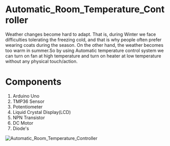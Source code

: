 # Automatic_Room_Temperature_Controller
 
Weather changes become hard to adapt. That is, during
Winter we face difficulties tolerating the freezing cold, and that is why
people often prefer wearing coats during the season. On the other
hand, the weather becomes too warm in summer.So by using
Automatic temperature control system we can turn on fan at high
temperature and turn on heater at low temperature without any
physical touch/action.

# Components

1. Arduino Uno
2. TMP36 Sensor
3. Potentiometer
4. Liquid Crystal Display(LCD)
5. NPN Transistor
6. DC Motor
7. Diode's

![Automatic_Room_Temperature_Controller](https://user-images.githubusercontent.com/72753742/151200768-0be6d9ff-4f6c-4179-9581-13e5044da1c7.png)



